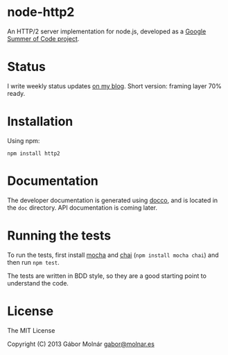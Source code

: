 node-http2
==========

An HTTP/2 server implementation for node.js, developed as a [Google Summer of Code project](https://google-melange.appspot.com/gsoc/project/google/gsoc2013/molnarg/5001).

Status
======

I write weekly status updates [on my blog](http://gabor.molnar.es/blog/categories/google-summer-of-code/). Short version: framing layer 70% ready.

Installation
============

Using npm:

```
npm install http2
```

Documentation
=============

The developer documentation is generated using [docco](http://jashkenas.github.io/docco/), and is located in the `doc` directory. API documentation is coming later.

Running the tests
=================

To run the tests, first install [mocha](http://visionmedia.github.io/mocha/) and [chai](http://visionmedia.github.io/mocha/) (`npm install mocha chai`) and then run `npm test`.

The tests are written in BDD style, so they are a good starting point to understand the code.

License
=======

The MIT License

Copyright (C) 2013 Gábor Molnár <gabor@molnar.es>

